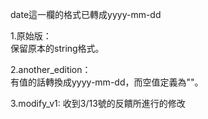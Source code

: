 date這一欄的格式已轉成yyyy-mm-dd

1.原始版：  
保留原本的string格式。

2.another_edition：  
有值的話轉換成yyyy-mm-dd，而空值定義為""。

3.modify_v1:
收到3/13號的反饋所進行的修改

